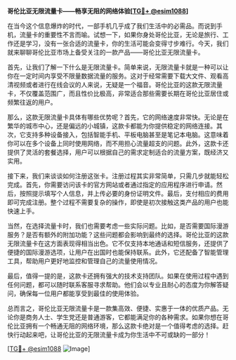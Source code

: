 **哥伦比亚无限流量卡——畅享无阻的网络体验[[TG💪+ @esim1088](https://t.me/s/esim1088)]**

在当今这个信息爆炸的时代，一部手机几乎成了我们生活中的必需品。而说到手机，流量卡的重要性不言而喻。试想一下，如果你身处哥伦比亚，无论是旅行、工作还是学习，没有一张合适的流量卡，你的生活可能会变得寸步难行。今天，我们就来聊聊哥伦比亚市场上备受关注的一款产品——哥伦比亚无限流量卡。

首先，让我们了解一下什么是无限流量卡。简单来说，无限流量卡就是一种可以让你在一定时间内享受不限量数据流量的服务。这对于经常需要下载大文件、观看高清视频或者进行在线会议的人来说，无疑是一个福音。哥伦比亚的这款无限流量卡，不仅覆盖范围广，而且性价比极高，非常适合那些需要长期在哥伦比亚居住或频繁往返的用户。

那么，这款无限流量卡具体有哪些优势呢？首先，它的网络速度非常快。无论是在繁华的城市中心，还是偏远的小城镇，这款卡都能为你提供稳定的网络连接。其次，它支持多种设备接入，包括智能手机、平板电脑甚至是笔记本电脑。这意味着你可以在多个设备上同时使用网络，而不用担心流量超支的问题。此外，这款卡还提供了灵活的套餐选择，用户可以根据自己的需求定制适合的流量方案，既经济又实用。

接下来，我们来谈谈如何注册这张卡。注册过程其实非常简单，只需几步就能轻松完成。首先，你需要访问该卡的官方网站或者通过指定的应用程序进行申请。然后，按照提示填写个人信息，并上传必要的身份证明文件。最后，支付相应的费用即可完成注册。整个过程不需要复杂的操作，即使是初次接触这类产品的用户也能快速上手。

当然，在选择流量卡时，我们也需要考虑一些实际问题。比如，是否需要国际漫游服务？是否有额外的附加功能？这些问题都会影响到最终的选择。哥伦比亚的这款无限流量卡在这方面表现得相当出色。它不仅支持本地通话和短信服务，还提供了便捷的国际漫游选项，让用户在出国时也能保持联系。此外，它还配备了智能管理工具，帮助用户更好地监控和管理自己的流量使用情况。

最后，值得一提的是，这款卡还拥有强大的技术支持团队。如果在使用过程中遇到任何问题，都可以随时联系客服寻求帮助。他们会以专业且耐心的态度为你解答疑问，确保每一位用户都能享受到最佳的使用体验。

总而言之，哥伦比亚无限流量卡是一款集高效、便捷、实惠于一体的优质产品。无论你是商务人士、学生党还是普通游客，它都能满足你的各种需求。如果你想在哥伦比亚拥有一个畅通无阻的网络环境，那么这款卡绝对是一个值得考虑的选择。赶快行动起来吧，让哥伦比亚的无限流量卡成为你生活中不可或缺的一部分！

[[TG💪+ @esim1088](https://t.me/s/esim1088) ![Image](https://i.postimg.cc/4NQfJmqS/Snipaste-2025-05-13-00-14-12.png)]
